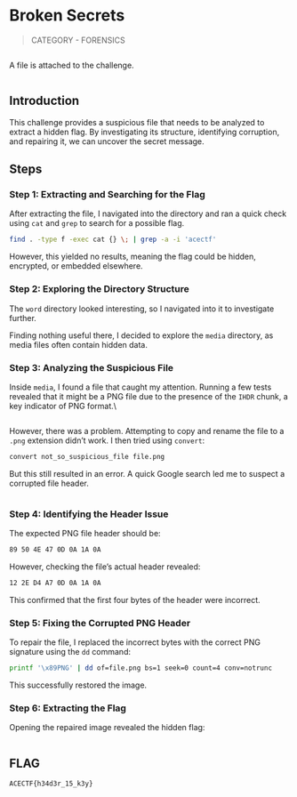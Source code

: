 # Broken Secrets

> CATEGORY - FORENSICS

<figure><img src="https://3066381948-files.gitbook.io/~/files/v0/b/gitbook-x-prod.appspot.com/o/spaces%2F1v4zpYg12djm83qExa3x%2Fuploads%2FxgkDHmikreql7R0XSDkN%2Fimage.png?alt=media&#x26;token=5aab9956-a7b6-406f-926d-658ea83d5d86" alt=""><figcaption></figcaption></figure>

A file is attached to the challenge.

<figure><img src="https://3066381948-files.gitbook.io/~/files/v0/b/gitbook-x-prod.appspot.com/o/spaces%2F1v4zpYg12djm83qExa3x%2Fuploads%2F4A8p9eExuqqUSwMGQMys%2Fimage.png?alt=media&#x26;token=5e93ea50-58d7-4d1f-a714-fc7301a8cf5f" alt=""><figcaption></figcaption></figure>

## Introduction

This challenge provides a suspicious file that needs to be analyzed to extract a hidden flag. By investigating its structure, identifying corruption, and repairing it, we can uncover the secret message.

## Steps

### Step 1: Extracting and Searching for the Flag

After extracting the file, I navigated into the directory and ran a quick check using `cat` and `grep` to search for a possible flag.

```bash
find . -type f -exec cat {} \; | grep -a -i 'acectf'
```

However, this yielded no results, meaning the flag could be hidden, encrypted, or embedded elsewhere.

### Step 2: Exploring the Directory Structure

The `word` directory looked interesting, so I navigated into it to investigate further.

Finding nothing useful there, I decided to explore the `media` directory, as media files often contain hidden data.

### Step 3: Analyzing the Suspicious File

Inside `media`, I found a file that caught my attention. Running a few tests revealed that it might be a PNG file due to the presence of the `IHDR` chunk, a key indicator of PNG format.\


<figure><img src="https://3066381948-files.gitbook.io/~/files/v0/b/gitbook-x-prod.appspot.com/o/spaces%2F1v4zpYg12djm83qExa3x%2Fuploads%2FQWlaxpMdgOAXP9jY6f0h%2Fimage.png?alt=media&#x26;token=b2994518-3d2e-4fb4-b89b-0eb9f176cf3a" alt=""><figcaption></figcaption></figure>

However, there was a problem. Attempting to copy and rename the file to a `.png` extension didn’t work. I then tried using `convert`:

```bash
convert not_so_suspicious_file file.png
```

But this still resulted in an error. A quick Google search led me to suspect a corrupted file header.

<figure><img src="https://3066381948-files.gitbook.io/~/files/v0/b/gitbook-x-prod.appspot.com/o/spaces%2F1v4zpYg12djm83qExa3x%2Fuploads%2Fl9I5EqNUk08rx4raFNFK%2Fimage.png?alt=media&#x26;token=83879482-09cd-45e7-8ebb-6f909554de3e" alt=""><figcaption></figcaption></figure>

### Step 4: Identifying the Header Issue

The expected PNG file header should be:

```bash
89 50 4E 47 0D 0A 1A 0A
```

However, checking the file’s actual header revealed:

```bash
12 2E D4 A7 0D 0A 1A 0A
```

This confirmed that the first four bytes of the header were incorrect.

### Step 5: Fixing the Corrupted PNG Header

To repair the file, I replaced the incorrect bytes with the correct PNG signature using the `dd` command:

```bash
printf '\x89PNG' | dd of=file.png bs=1 seek=0 count=4 conv=notrunc
```

This successfully restored the image.

### Step 6: Extracting the Flag

Opening the repaired image revealed the hidden flag:

<figure><img src="https://3066381948-files.gitbook.io/~/files/v0/b/gitbook-x-prod.appspot.com/o/spaces%2F1v4zpYg12djm83qExa3x%2Fuploads%2FsqQu1hJXoLvQRIfpLWjA%2Fimage.png?alt=media&#x26;token=72b4b263-c008-404f-aeac-0f5d9486857b" alt=""><figcaption></figcaption></figure>

## FLAG

```
ACECTF{h34d3r_15_k3y}
```

